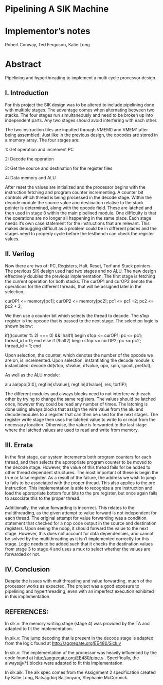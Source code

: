 # Pipelining A SIK Machine
# Implementor’s notes

Robert Conway, Ted Ferguson, Katie Long

# Abstract

Pipelining and hyperthreading to implement a multi cycle processor design.

## I.	Introduction

For this project the SIK design was to be altered to include pipelining done with multiple stages. The advantage comes when alternating between two stacks. The four stages run simultaneously and need to be broken up into independent parts. Any two stages should avoid interfering with each other. 

The two instruction files are inputted through VMEM0 and VMEM1 after being assembled. Just like in the previous design, the opcodes are stored in a memory array. The four stages are:

1: Get operation and increment PC

2: Decode the operation

3: Get the source and destination for the register files

4: Data memory and ALU

After reset the values are initialized and the processor begins with the instruction fetching and program counter incrementing. A counter bit controls which thread is being processed in the decode stage. Within the decode module the source value and destination relative to the stack pointer is determined, along with the opcode field. These are latched and then used in stage 3 within the main pipelined module. One difficulty is that the operations are no longer all happening in the same place. Each stage needs it’s own case statement for the instructions that are relevant. This makes debugging difficult as a problem could be in different places and the stages need to properly cycle before the testbench can check the register values. 

## II.	Verilog		

Now there are two of: PC, Registers, Halt, Reset, Torf and Stack pointers. The previous SIK design used had two stages and no ALU. The new design effectively doubles the previous implementation. The first stage is fetching the current operation for both stacks. The curOP1 and curOP2 denote the operations for the different threads, that will be assigned later in the selection.

curOP1 <= memory[pc1]; curOP2 <= memory[pc2]; pc1 <= pc1 +2; pc2 <= pc2 + 2;

We then use a counter bit which selects the thread to decode. The s1op register is the opcode that is passed to the next stage. The selection logic is shown below:

if(((counter % 2) === 0) && !halt1) begin
          		   s1op <= curOP1;
              	   pc <= pc1;  
	 	   thread_id = 0;
            	 end
else if (!halt2) begin
              	s1op <= curOP2;
                 	pc <= pc2;
		thread_id = 1;
             end

Upon selection, the counter, which denotes the number of the opcode we are on, is incremented. Upon selection, instantiating the decode module is instantiated:
  decode dd(s1op, s1value, d1value, opo, spin, spout, preOut);

As well as the ALU module:

alu aa(opo[3:0], regfile[s1value], regfile[d1value], res, torfIP);

The different modules and always blocks need to not interfere with each other by trying to change the same registers. The values should be latched once, however they could be read any number of times. The latching is done using always blocks that assign the wire value from the alu and decode modules to a register that can then be used for the next stages. The register write stage then uses the latched value to write to or read from the necessary location. Otherwise, the value is forwarded to the last stage where the latched values are used to read and write from memory.

## III.	Errata

In the first stage, our system increments both program counters for each thread, and then selects the appropriate program counter to be moved to the decode stage. However, the value of this thread fails for be added to other thread dependent structures. The most important of these is begin the true or false register. As a result of the failure, the address we wish to jump to fails to be associated with the proper thread. This also applies to the pre instruction. This implementation is able to recognize a pre instruction and load the appropriate bottom four bits to the pre register, but once again fails to associate this to the proper thread.

Additionally, the value forwarding is incorrect. This relates to the multithreading, as the given attempt to value forward is not independent for each thread. The original attempt for value forwarding was a condition statement that checked for a nop code output in the source and destination registers. Upon seeing the noop, it should forward the value to the next stage. However, this does not account for data dependencies, and cannot be solved by the multithreading as it isn’t implemented correctly for this stage. Logic needs to be added such that it checks the destination values from stage 3 to stage 4 and uses a mux to select whether the values are forwarded or not.

## IV. 	Conclusion	

Despite the issues with multithreading and value forwarding, much of the processor works as expected. The project was a good exposure to pipelining and hyperthreading, even with an imperfect execution exhibited in this implementation.

## REFERENCES:

In sik.v: the memory writing stage (stage 4) was provided by the TA and adapted to fit the implementation.

In sik.v:  The jump decoding that is present in the decode stage is adapted from the logic found at http://aggregate.org/EE480/Sick.v

In sik.v: The implementation of the processor was heavily influenced by the code found at http://aggregate.org/EE480/pipe.v . 
Specifically, the always@(*) blocks were adapted to fit this implementation.

In sik.aik: The aik spec comes from the Assignment 2 specification created by Katie Long, Natsagdorj Baljinnyam, Stephanie McCormick.
